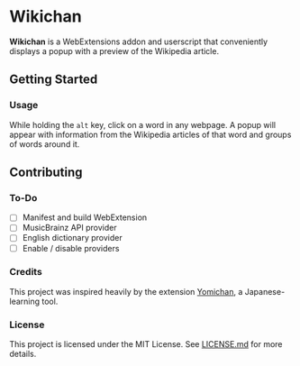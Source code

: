 # Wikichan

**Wikichan** is a WebExtensions addon and userscript that conveniently
displays a popup with a preview of the Wikipedia article.

## Getting Started

### Usage

While holding the `alt` key, click on a word in any webpage. A popup
will appear with information from the Wikipedia articles of that word
and groups of words around it.

## Contributing

### To-Do

- [ ] Manifest and build WebExtension
- [ ] MusicBrainz API provider
- [ ] English dictionary provider
- [ ] Enable / disable providers

### Credits

This project was inspired heavily by the extension
[Yomichan](https://foosoft.net/projects/yomichan), a Japanese-learning
tool.

### License

This project is licensed under the MIT License. See
[LICENSE.md](LICENSE.md) for more details.

